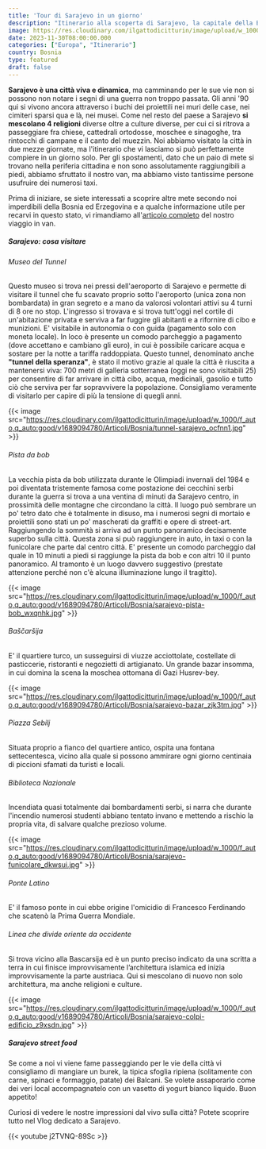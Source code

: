 ```yaml
---
title: 'Tour di Sarajevo in un giorno'
description: "Itinerario alla scoperta di Sarajevo, la capitale della Bosnia ed Erzegovina, tra i segni della storia"
image: https://res.cloudinary.com/ilgattodicitturin/image/upload/w_1000/f_auto,q_auto:good/v1689874010/Articoli/Bosnia/sarajevo-piazza-centrale_clzpim.jpg
date: 2023-11-30T08:00:00.000
categories: ["Europa", "Itinerario"]
country: Bosnia
type: featured
draft: false
---
```


**Sarajevo è una città viva e dinamica**, ma camminando per le sue vie non si possono non notare i segni di una guerra non troppo passata. 
Gli anni '90 qui si vivono ancora attraverso i buchi dei proiettili nei muri delle case, nei cimiteri sparsi qua e là, nei musei. 
Come nel resto del paese a Sarajevo **si mescolano 4 religioni** diverse oltre a culture diverse, per cui ci si ritrova a passeggiare fra chiese, cattedrali ortodosse, moschee e sinagoghe, tra rintocchi di campane e il canto del muezzin. 
Noi abbiamo visitato la città in due mezze giornate, ma l'itinerario che vi lasciamo si può perfettamente compiere in un giorno solo. 
Per gli spostamenti, dato che un paio di mete si trovano nella periferia cittadina e non sono assolutamente raggiungibili a piedi, abbiamo sfruttato il nostro van, ma abbiamo visto tantissime persone usufruire dei numerosi taxi. 

Prima di iniziare, se siete interessati a scoprire altre mete secondo noi imperdibili della Bosnia ed Erzegovina e a qualche informazione utile per recarvi in questo stato, vi rimandiamo all'[articolo completo](/blog/bosnia-e-erzegovina-in-camper) del nostro viaggio in van. 

##### Sarajevo: cosa visitare 

###### Museo del Tunnel
Questo museo si trova nei pressi dell'aeroporto di Sarajevo e permette di visitare il tunnel che fu scavato proprio sotto l'aeroporto (unica zona non bombardata) in gran segreto e a mano da valorosi volontari attivi su 4 turni di 8 ore no stop. L'ingresso si trovava e si trova tutt'oggi nel cortile di un'abitazione privata e serviva a far fuggire gli abitanti e a rifornire di cibo e munizioni. E' visitabile in autonomia o con guida (pagamento solo con moneta locale). In loco è presente un comodo parcheggio a pagamento (dove accettano e cambiano gli euro), in cui è possibile caricare acqua e sostare per la notte a tariffa raddoppiata.
Questo tunnel, denominato anche **"tunnel della speranza"**, è stato il motivo grazie al quale la città è riuscita a mantenersi viva: 700 metri di galleria sotterranea (oggi ne sono visitabili 25) per consentire di far arrivare in città cibo, acqua, medicinali, gasolio e tutto ciò che serviva per far sopravvivere la popolazione.
Consigliamo veramente di visitarlo per capire di più la tensione di quegli anni. 

{{< image src="https://res.cloudinary.com/ilgattodicitturin/image/upload/w_1000/f_auto,q_auto:good/v1689094780/Articoli/Bosnia/tunnel-sarajevo_ocfnn1.jpg" >}}

###### Pista da bob
La vecchia pista da bob utilizzata durante le Olimpiadi invernali del 1984 e poi diventata tristemente famosa come postazione dei cecchini serbi durante la guerra si trova a una ventina di minuti da Sarajevo centro, in prossimità delle montagne che circondano la città. 
Il luogo può sembrare un po' tetro dato che è totalmente in disuso, ma i numerosi segni di mortaio e proiettili sono stati un po' mascherati da graffiti e opere di street-art.
Raggiungendo la sommità si arriva ad un punto panoramico decisamente superbo sulla città. 
Questa zona si può raggiungere in auto, in taxi o con la funicolare che parte dal centro città. 
E' presente un comodo parcheggio dal quale in 10 minuti a piedi si raggiunge la pista da bob e con altri 10 il punto panoramico. Al tramonto è un luogo davvero suggestivo (prestate attenzione perché non c'è alcuna illuminazione lungo il tragitto).

{{< image src="https://res.cloudinary.com/ilgattodicitturin/image/upload/w_1000/f_auto,q_auto:good/v1689094780/Articoli/Bosnia/sarajevo-pista-bob_wxqnhk.jpg" >}}

###### Baščaršija
E' il quartiere turco, un susseguirsi di viuzze acciottolate, costellate di pasticcerie, ristoranti e negozietti di artigianato. Un grande bazar insomma, in cui domina la scena la moschea ottomana di Gazi Husrev-bey. 
  
{{< image src="https://res.cloudinary.com/ilgattodicitturin/image/upload/w_1000/f_auto,q_auto:good/v1689094780/Articoli/Bosnia/sarajevo-bazar_zjk3tm.jpg" >}}
  
###### Piazza Sebilj
Situata proprio a fianco del quartiere antico, ospita una fontana settecentesca, vicino alla quale si possono ammirare ogni giorno centinaia di piccioni sfamati da turisti e locali. 

###### Biblioteca Nazionale
Incendiata quasi totalmente dai bombardamenti serbi, si narra che durante l'incendio numerosi studenti abbiano tentato invano e mettendo a rischio la propria vita, di salvare qualche prezioso volume.

{{< image src="https://res.cloudinary.com/ilgattodicitturin/image/upload/w_1000/f_auto,q_auto:good/v1689094780/Articoli/Bosnia/sarajevo-funicolare_dkwsui.jpg" >}}

###### Ponte Latino
E' il famoso ponte in cui ebbe origine l'omicidio di Francesco Ferdinando che scatenò la Prima Guerra Mondiale.

###### Linea che divide oriente da occidente
Si trova vicino alla Bascarsija ed è un punto preciso indicato da una scritta a terra in cui finisce improvvisamente l’architettura islamica ed inizia improvvisamente la parte austriaca. 
Qui si mescolano di nuovo non solo architettura, ma anche religioni e culture.

{{< image src="https://res.cloudinary.com/ilgattodicitturin/image/upload/w_1000/f_auto,q_auto:good/v1689094780/Articoli/Bosnia/sarajevo-colpi-edificio_z9xsdn.jpg" >}}

##### Sarajevo street food
Se come a noi vi viene fame passeggiando per le vie della città vi consigliamo di mangiare un burek, la tipica sfoglia ripiena (solitamente con carne, spinaci e formaggio, patate) dei Balcani. Se volete assaporarlo come dei veri local accompagnatelo con un vasetto di yogurt bianco liquido. Buon appetito!

Curiosi di vedere le nostre impressioni dal vivo sulla città? Potete scoprire tutto nel Vlog dedicato a Sarajevo. 

{{< youtube j2TVNQ-89Sc >}}










